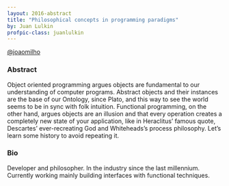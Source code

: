 ```yaml
---
layout: 2016-abstract
title: "Philosophical concepts in programming paradigms"
by: Juan Lulkin
profpic-class: juanlulkin
---
```


[@joaomilho](https://twitter.com/joaomilho)

### Abstract

Object oriented programming argues objects are fundamental to our understanding
of computer programs. Abstract objects and their instances are the base of our
Ontology, since Plato, and this way to see the world seems to be in sync with
folk intuition. Functional programming, on the other hand, argues objects are an
illusion and that every operation creates a completely new state of your
application, like in Heraclitus’ famous quote, Descartes’ ever-recreating God
and Whiteheads’s process philosophy. Let’s learn some history to avoid repeating
it.

### Bio

Developer and philosopher. In the industry since the last millennium. Currently
working mainly building interfaces with functional techniques.